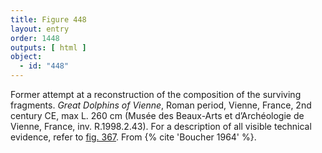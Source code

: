 ```yaml
---
title: Figure 448
layout: entry
order: 1448
outputs: [ html ]
object:
  - id: "448"
---
```


Former attempt at a reconstruction of the composition of the surviving fragments. *Great Dolphins of Vienne*, Roman period, Vienne, France, 2nd century CE, max L. 260 cm (Musée des Beaux-Arts et d’Archéologie de Vienne, France, inv. R.1998.2.43). For a description of all visible technical evidence, refer to [fig. 367](/visual-atlas/367/). From {% cite 'Boucher 1964' %}.
